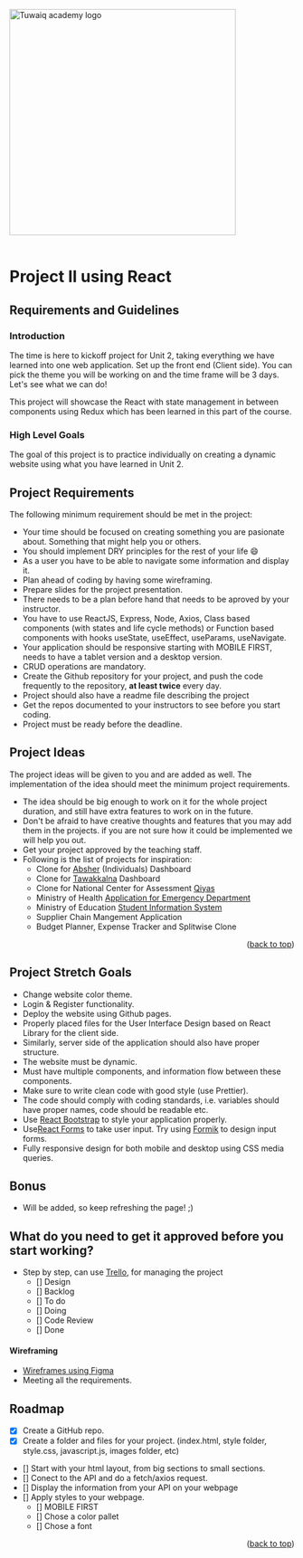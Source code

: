 <img width="400" alt="Tuwaiq academy logo" src="https://tuwaiq.edu.sa/assets/images/tuwaiq-logo.svg">  <br /> <br />

# Project II using React
## Requirements and Guidelines  #

### Introduction

The time is here to kickoff project for Unit 2, taking everything we have learned into one web application. Set up the front end (Client side). You can pick the theme you will be working on and the time frame will be 3 days. Let's see what we can do!

This project will showcase the React with state management in between components using Redux which has been learned in this part of the course. 

### High Level Goals
The goal of this project is to practice individually on creating a dynamic website using what you have learned in Unit 2.

## Project Requirements

The following minimum requirement should be  met in the project:

* Your time should be focused on creating something you are pasionate about. Something that might help you or others.
* You should implement DRY principles for the rest of your life :smile:
* As a user you have to be able to navigate some information and display it.
* Plan ahead of coding by having some wireframing.
* Prepare slides for the project presentation.
* There needs to be a plan before hand that needs to be aproved by your instructor.
* You have to use ReactJS, Express, Node, Axios, Class based components (with states and life cycle methods) or Function based components with hooks useState, useEffect, useParams, useNavigate.
* Your application should be responsive starting with MOBILE FIRST, needs to have a tablet version and a desktop version.
* CRUD operations are mandatory.
* Create the Github repository for your project, and push the code frequently to the repository, **at least twice** every day.
* Project should also have a readme file describing the project
* Get the repos documented to your instructors to see before you start coding.
* Project must be ready before the deadline.
  
  

## Project Ideas
The project ideas will be given to you and are added as well. The implementation of the idea should meet the minimum project requirements.
- The idea should be big enough to work on it for the whole project duration, and still have extra features to work on in the future.
- Don't be afraid to have creative thoughts and features that you may add them in the projects. if you are not sure how it could be implemented we will help you out.
- Get your project approved by the teaching staff. 
- Following is the list of projects for inspiration:
  - Clone for [Absher](https://www.absher.sa/portal/landing.html) (Individuals) Dashboard
  - Clone for [Tawakkalna](https://ta.sdaia.gov.sa/en/index) Dashboard
  - Clone for National Center for Assessment [Qiyas](https://e-services.qiyas.sa/Qiyas.TRAS.Web.Internet/)
  - Ministry of Health [Application for Emergency Department](mohApp.md) 
  - Ministry of Education [Student Information System]()
  - Supplier Chain Mangement Application
  - Budget Planner, Expense Tracker and Splitwise Clone


<p align="right">(<a href="#top">back to top</a>)</p>


## Project Stretch Goals

- Change website color theme.
- Login & Register functionality.
- Deploy the website using Github pages.
- Properly placed files for the User Interface Design based on React Library for the client side.
- Similarly, server side of the application should also have proper structure. 
- The website must be dynamic.
- Must have multiple components, and information flow between these components.
- Make sure to write clean code with good style (use Prettier).
- The code should comply with coding standards, i.e. variables should have proper names, code should be readable etc.
- Use [React Bootstrap](https://react-bootstrap.github.io/) to style your application properly.
-  Use[React Forms](https://reactjs.org/docs/forms.html) to take user input. Try using [Formik](https://formik.org) to design input forms.
- Fully responsive design for both mobile and desktop using CSS media queries.


## Bonus
- Will be added, so keep refreshing the page! ;)

<!-- ROADMAP -->
## What do you need to get it approved before you start working?

- Step by step, can use [Trello](https://trello.com/es), for managing the project
    - [] Design
    - [] Backlog
    - [] To do
    - [] Doing
    - [] Code Review
    - [] Done


#### Wireframing
- [Wireframes using Figma](https://www.figma.com/files/search?model_type=files&fuid=910903139620418288)
- Meeting all the requirements.

<!-- ROADMAP -->
## Roadmap

- [x] Create a GitHub repo.
- [x] Create a folder and files for your project. (index.html, style folder, style.css, javascript.js, images folder, etc)
- [] Start with your html layout, from big sections to small sections.
- [] Conect to the API and do a fetch/axios request.
- [] Display the information from your API on your webpage
- [] Apply styles to your webpage.
    - [] MOBILE FIRST
    - [] Chose a color pallet
    - [] Chose a font

<p align="right">(<a href="#top">back to top</a>)</p>


